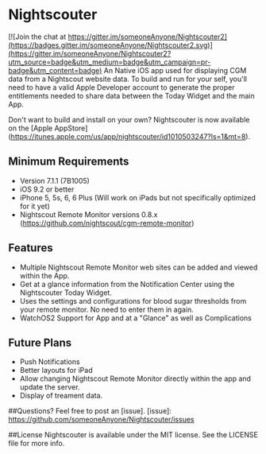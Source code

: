 # Nightscouter

[![Join the chat at https://gitter.im/someoneAnyone/Nightscouter2](https://badges.gitter.im/someoneAnyone/Nightscouter2.svg)](https://gitter.im/someoneAnyone/Nightscouter2?utm_source=badge&utm_medium=badge&utm_campaign=pr-badge&utm_content=badge)
An Native iOS app used for displaying CGM data from a Nightscout website data. To build and run for your self, you'll need to have a valid Apple Developer account to generate the proper entitlements needed to share data between the Today Widget and the main App.

Don't want to build and install on your own? Nightscouter is now available on the [Apple AppStore] (https://itunes.apple.com/us/app/nightscouter/id1010503247?ls=1&mt=8).

## Minimum Requirements
- Version 7.1.1 (7B1005)
- iOS 9.2 or better
- iPhone 5, 5s, 6, 6 Plus (Will work on iPads but not specifically optimized for it yet)
- Nightscout Remote Monitor versions 0.8.x (https://github.com/nightscout/cgm-remote-monitor)

## Features
- Multiple Nightscout Remote Monitor web sites can be added and viewed within the App.
- Get at a glance information from the Notification Center using the Nightscouter Today Widget.
- Uses the settings and configurations for blood sugar thresholds from your remote monitor. No need to enter them in again.
- WatchOS2 Support for App and at a "Glance" as well as Complications

## Future Plans
- Push Notifications
- Better layouts for iPad
- Allow changing Nightscout Remote Monitor directly within the app and update the server.
- Display of treament data.

##Questions?
Feel free to post an [issue].
[issue]: https://github.com/someoneAnyone/Nightscouter/issues

##License
Nightscouter is available under the MIT license. See the LICENSE file for more info.